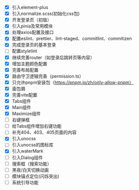- [x] 引入element-plus
- [x] 引入normalize.scss(初始化css包)
- [x] 开发登录页（初版）
- [x] 引入pinia及常用模块
- [x] 处理axios配置及接口
- [x] 配置eslint、prettier、lint-staged、commitlint、commitizen
- [x] 完成登录页的基本登录
- [ ] 配置stylelint
- [x] 继续完善router（如登录后跳转页等内容）
- [x] 增加主题颜色配置
- [x] 完善布局配置
- [x] 路由守卫逻辑完善（permission.ts）
- [x] 只允许pnpm安装包（https://pnpm.io/zh/only-allow-pnpm）
- [x] 面包屑
- [x] 完善vite配置
- [x] Tabs组件
- [x] Main组件
- [x] Maximize组件
- [ ] 右键弹框
- [ ] 给Tabs组件增加右键功能
- [ ] 补充404、403、405页面的内容
- [x] 引入unocss
- [ ] 引入unocss的图标库
- [x] 引入waterMark
- [ ] 引入Dialog组件
- [ ] 搜索框（搜索功能）
- [ ] 黑夜/白天切换动画
- [ ] 模块锚点定位(闪烁突出)
- [ ] 系统引导功能
